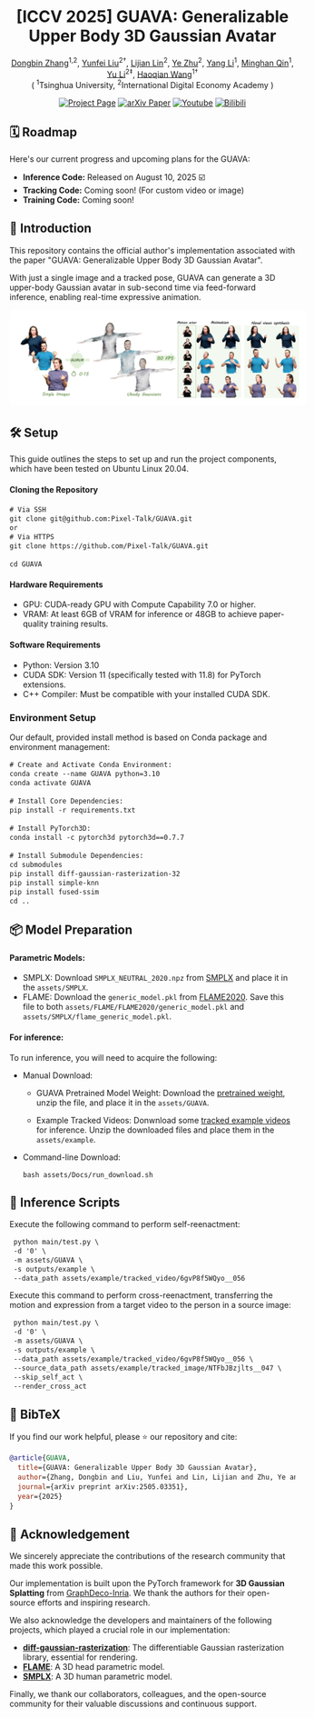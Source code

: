 <p align="center">
  <h1 align="center">[ICCV 2025] GUAVA: Generalizable Upper Body 3D Gaussian Avatar</h1>
<p align="center">

<p align="center">
  <a href="https://github.com/EastbeanZhang">Dongbin Zhang</a><sup>1,2</sup>, 
  <a href="https://liuyunfei.net/">Yunfei Liu</a><sup>2†</sup>,
  <a href="https://scholar.google.com/citations?hl=en&user=Xf5_TfcAAAAJ">Lijian Lin</a><sup>2</sup>, 
  <a href="https://scholar.google.com/citations?hl=en&user=qhp9rIMAAAAJ">Ye Zhu</a><sup>2</sup>, 
  <a href="None">Yang Li</a><sup>1</sup>, 
  <a href="https://github.com/minghanqin">Minghan Qin</a><sup>1</sup>, 
  <a href="https://yu-li.github.io/">Yu Li</a><sup>2‡</sup>,
  <a href="https://www.sigs.tsinghua.edu.cn/whq_en/main.htm">Haoqian Wang</a><sup>1†</sup>
  <br>( <sup>1</sup>Tsinghua University, <sup>2</sup>International Digital Economy Academy )<br>
</p>

<div style="text-align: center;">

[![Project Page](https://img.shields.io/badge/🌐-Project_Page-blueviolet)](https://eastbeanzhang.github.io/GUAVA/)
[![arXiv Paper](https://img.shields.io/badge/📜-arXiv:2505-03351)](https://arxiv.org/abs/2505.03351)
[![Youtube](https://img.shields.io/badge/▶️-Youtube-red)](https://www.youtube.com/watch?v=ylyTO34l5d0)
[![Bilibili](https://img.shields.io/badge/📺-Bilibili-00a1d6)](https://www.bilibili.com/video/BV1k45AzaEpW)

</div>


## 🗓️ Roadmap
Here's our current progress and upcoming plans for the GUAVA:
* **Inference Code:** Released on August 10, 2025 ☑️
* **Tracking Code:** Coming soon! (For custom video or image)
* **Training Code:** Coming soon!

## 📌 Introduction
This repository contains the official author's implementation associated with the paper "GUAVA: Generalizable Upper Body 3D Gaussian Avatar".

With just a single image and a tracked pose, GUAVA can generate a 3D upper-body Gaussian avatar in sub-second time via feed-forward inference, enabling real-time expressive animation.

<p align="center">
  <img src="assets/Docs/teaser.png" alt="Teaser image" style="background:white; padding:10px; border-radius:10px;" />
</p>

<!-- | <img src="assets/Docs/pipeline.png" alt="Pipeline" style="background:white; padding:10px; border-radius:10px;" /> |
| :----------------------------------------------------------: |
| Pipeline of GUAVA |    -->



## 🛠️ Setup

This guide outlines the steps to set up and run the project components, which have been tested on Ubuntu Linux 20.04.

#### Cloning the Repository
```shell
# Via SSH
git clone git@github.com:Pixel-Talk/GUAVA.git
or
# Via HTTPS 
git clone https://github.com/Pixel-Talk/GUAVA.git

cd GUAVA
```

#### Hardware Requirements
- GPU: CUDA-ready GPU with Compute Capability 7.0 or higher.
- VRAM: At least 6GB of VRAM for inference or 48GB to achieve paper-quality training results.

#### Software Requirements
- Python: Version 3.10
- CUDA SDK: Version 11 (specifically tested with 11.8) for PyTorch extensions.
- C++ Compiler: Must be compatible with your installed CUDA SDK.

### Environment Setup
Our default, provided install method is based on Conda package and environment management:
```shell
# Create and Activate Conda Environment:
conda create --name GUAVA python=3.10
conda activate GUAVA

# Install Core Dependencies:
pip install -r requirements.txt

# Install PyTorch3D:
conda install -c pytorch3d pytorch3d==0.7.7

# Install Submodule Dependencies:
cd submodules
pip install diff-gaussian-rasterization-32
pip install simple-knn
pip install fused-ssim
cd ..
```
## 📦 Model Preparation

#### Parametric Models:
- SMPLX: Download `SMPLX_NEUTRAL_2020.npz` from [SMPLX](https://smpl-x.is.tue.mpg.de/download.php) and place it in the `assets/SMPLX`.
- FLAME: Download the `generic_model.pkl` from [FLAME2020](https://flame.is.tue.mpg.de/download.php). Save this file to both `assets/FLAME/FLAME2020/generic_model.pkl` and `assets/SMPLX/flame_generic_model.pkl`.

#### For inference:
To run inference, you will need to acquire the following:

- Manual Download:
  - GUAVA Pretrained Model Weight:
Download the [pretrained weight](https://drive.google.com/file/d/19_p1FUoJTHfb9t_S2_DpNta4nrwSXabl/view?usp=sharing), unzip the file, and place it in the `assets/GUAVA`.

  - Example Tracked Videos:
Donwnload some [tracked example videos](https://drive.google.com/drive/folders/1nluFTweBznLAmz5Yx8obpOUGcZxlqpNF?usp=share_link) for inference. Unzip the downloaded files and place them in the `assets/example`.

- Command-line Download:
  ```shell
  bash assets/Docs/run_download.sh
  ```

## 🚀 Inference Scripts

Execute the following command to perform self-reenactment:
```shell
 python main/test.py \
 -d '0' \
 -m assets/GUAVA \
 -s outputs/example \
 --data_path assets/example/tracked_video/6gvP8f5WQyo__056
```

Execute this command to perform cross-reenactment, transferring the motion and expression from a target video to the person in a source image:
```shell
 python main/test.py \
 -d '0' \
 -m assets/GUAVA \
 -s outputs/example \
 --data_path assets/example/tracked_video/6gvP8f5WQyo__056 \
 --source_data_path assets/example/tracked_image/NTFbJBzjlts__047 \
 --skip_self_act \
 --render_cross_act
```

## 📖 BibTeX
If you find our work helpful, please ⭐ our repository and cite:
```bibtex
@article{GUAVA,
  title={GUAVA: Generalizable Upper Body 3D Gaussian Avatar},
  author={Zhang, Dongbin and Liu, Yunfei and Lin, Lijian and Zhu, Ye and Li, Yang and Qin, Minghan and Li, Yu and Wang, Haoqian},
  journal={arXiv preprint arXiv:2505.03351},
  year={2025}
}
```

## 🙏 Acknowledgement
We sincerely appreciate the contributions of the research community that made this work possible.  

Our implementation is built upon the PyTorch framework for **3D Gaussian Splatting** from [GraphDeco-Inria](https://github.com/graphdeco-inria/gaussian-splatting). We thank the authors for their open-source efforts and inspiring research.  

We also acknowledge the developers and maintainers of the following projects, which played a crucial role in our implementation:  

- **[diff-gaussian-rasterization](https://github.com/graphdeco-inria/diff-gaussian-rasterization)**: The differentiable Gaussian rasterization library, essential for rendering.
- **[FLAME](https://flame.is.tue.mpg.de/)**: A 3D head parametric model. 
- **[SMPLX](https://smpl-x.is.tue.mpg.de/)**: A 3D human parametric model. 

Finally, we thank our collaborators, colleagues, and the open-source community for their valuable discussions and continuous support.